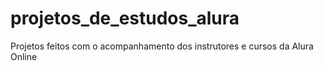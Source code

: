 # projetos_de_estudos_alura
Projetos feitos com o acompanhamento dos instrutores e cursos da Alura Online
